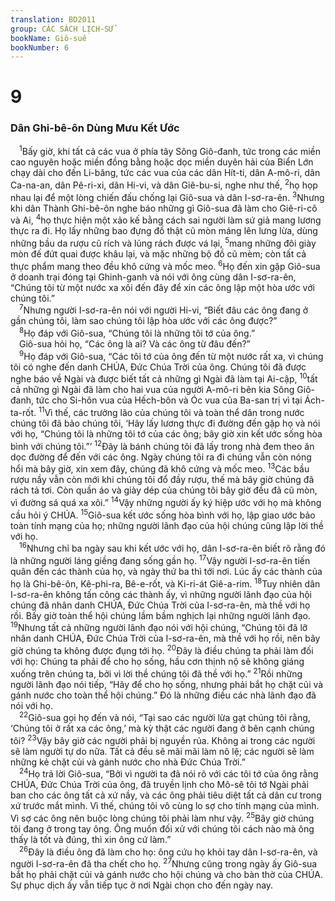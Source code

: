 ```yaml
---
translation: BD2011
group: CÁC SÁCH LỊCH-SỬ
bookName: Giô-suê 
bookNumber: 6
---
```


<div class="title"><h1>9</h1><h3>Dân Ghi-bê-ôn Dùng Mưu Kết Ước</h3></div>
<span class="verse gios_9_1"> <sup>1</sup>Bấy giờ, khi tất cả các vua ở phía tây Sông Giô-đanh, tức trong các miền cao nguyên hoặc miền đồng bằng hoặc dọc miền duyên hải của Biển Lớn chạy dài cho đến Li-băng, tức các vua của các dân Hít-ti, dân A-mô-ri, dân Ca-na-an, dân Pê-ri-xi, dân Hi-vi, và dân Giê-bu-si, nghe như thế, </span>
<span class="verse gios_9_2"><sup>2</sup>họ họp nhau lại để một lòng chiến đấu chống lại Giô-sua và dân I-sơ-ra-ên. </span>
<span class="verse gios_9_3"><sup>3</sup>Nhưng khi dân Thành Ghi-bê-ôn nghe báo những gì Giô-sua đã làm cho Giê-ri-cô và Ai, </span>
<span class="verse gios_9_4"><sup>4</sup>họ thực hiện một xảo kế bằng cách sai người làm sứ giả mang lương thực ra đi. Họ lấy những bao đựng đồ thật cũ mòn máng lên lưng lừa, dùng những bầu da rượu cũ rích và lủng rách được vá lại, </span>
<span class="verse gios_9_5"><sup>5</sup>mang những đôi giày mòn đế đứt quai được khâu lại, và mặc những bộ đồ cũ mèm; còn tất cả thực phẩm mang theo đều khô cứng và mốc meo. </span>
<span class="verse gios_9_6"><sup>6</sup>Họ đến xin gặp Giô-sua ở doanh trại đóng tại Ghinh-ganh và nói với ông cùng dân I-sơ-ra-ên, “Chúng tôi từ một nước xa xôi đến đây để xin các ông lập một hòa ước với chúng tôi.”<br/></span>
<span class="verse gios_9_7"> <sup>7</sup>Nhưng người I-sơ-ra-ên nói với người Hi-vi, “Biết đâu các ông đang ở gần chúng tôi, làm sao chúng tôi lập hòa ước với các ông được?”<br/></span>
<span class="verse gios_9_8"> <sup>8</sup>Họ đáp với Giô-sua, “Chúng tôi là những tôi tớ của ông.”<br/> Giô-sua hỏi họ, “Các ông là ai? Và các ông từ đâu đến?”<br/></span>
<span class="verse gios_9_9"> <sup>9</sup>Họ đáp với Giô-sua, “Các tôi tớ của ông đến từ một nước rất xa, vì chúng tôi có nghe đến danh CHÚA, Ðức Chúa Trời của ông. Chúng tôi đã được nghe báo về Ngài và được biết tất cả những gì Ngài đã làm tại Ai-cập, </span>
<span class="verse gios_9_10"><sup>10</sup>tất cả những gì Ngài đã làm cho hai vua của người A-mô-ri bên kia Sông Giô-đanh, tức cho Si-hôn vua của Hếch-bôn và Óc vua của Ba-san trị vì tại Ách-ta-rốt. </span>
<span class="verse gios_9_11"><sup>11</sup>Vì thế, các trưởng lão của chúng tôi và toàn thể dân trong nước chúng tôi đã bảo chúng tôi, ‘Hãy lấy lương thực đi đường đến gặp họ và nói với họ, “Chúng tôi là những tôi tớ của các ông; bây giờ xin kết ước sống hòa bình với chúng tôi.”’ </span>
<span class="verse gios_9_12"><sup>12</sup>Ðây là bánh chúng tôi đã lấy trong nhà đem theo ăn dọc đường để đến với các ông. Ngày chúng tôi ra đi chúng vẫn còn nóng hổi mà bây giờ, xin xem đây, chúng đã khô cứng và mốc meo. </span>
<span class="verse gios_9_13"><sup>13</sup>Các bầu rượu nầy vẫn còn mới khi chúng tôi đổ đầy rượu, thế mà bây giờ chúng đã rách tả tơi. Còn quần áo và giày dép của chúng tôi bây giờ đều đã cũ mòn, vì đường sá quá xa xôi.” </span>
<span class="verse gios_9_14"><sup>14</sup>Vậy những người ấy ký hiệp ước với họ mà không cầu hỏi ý CHÚA. </span>
<span class="verse gios_9_15"><sup>15</sup>Giô-sua kết ước sống hòa bình với họ, lập giao ước bảo toàn tính mạng của họ; những người lãnh đạo của hội chúng cũng lập lời thề với họ.<br/></span>
<span class="verse gios_9_16"> <sup>16</sup>Nhưng chỉ ba ngày sau khi kết ước với họ, dân I-sơ-ra-ên biết rõ rằng đó là những người láng giềng đang sống gần họ. </span>
<span class="verse gios_9_17"><sup>17</sup>Vậy người I-sơ-ra-ên tiến quân đến các thành của họ, và ngày thứ ba thì tới nơi. Lúc ấy các thành của họ là Ghi-bê-ôn, Kê-phi-ra, Bê-e-rốt, và Ki-ri-át Giê-a-rim. </span>
<span class="verse gios_9_18"><sup>18</sup>Tuy nhiên dân I-sơ-ra-ên không tấn công các thành ấy, vì những người lãnh đạo của hội chúng đã nhân danh CHÚA, Ðức Chúa Trời của I-sơ-ra-ên, mà thề với họ rồi. Bấy giờ toàn thể hội chúng lầm bầm nghịch lại những người lãnh đạo. </span>
<span class="verse gios_9_19"><sup>19</sup>Nhưng tất cả những người lãnh đạo nói với hội chúng, “Chúng tôi đã lỡ nhân danh CHÚA, Ðức Chúa Trời của I-sơ-ra-ên, mà thề với họ rồi, nên bây giờ chúng ta không được đụng tới họ. </span>
<span class="verse gios_9_20"><sup>20</sup>Ðây là điều chúng ta phải làm đối với họ: Chúng ta phải để cho họ sống, hầu cơn thịnh nộ sẽ không giáng xuống trên chúng ta, bởi vì lời thề chúng tôi đã thề với họ.” </span>
<span class="verse gios_9_21"><sup>21</sup>Rồi những người lãnh đạo nói tiếp, “Hãy để cho họ sống, nhưng phải bắt họ chặt củi và gánh nước cho toàn thể hội chúng.” Ðó là những điều các nhà lãnh đạo đã nói với họ.<br/></span>
<span class="verse gios_9_22"> <sup>22</sup>Giô-sua gọi họ đến và nói, “Tại sao các người lừa gạt chúng tôi rằng, ‘Chúng tôi ở rất xa các ông,’ mà kỳ thật các người đang ở bên cạnh chúng tôi? </span>
<span class="verse gios_9_23"><sup>23</sup>Vậy bây giờ các người phải bị nguyền rủa. Không ai trong các người sẽ làm người tự do nữa. Tất cả đều sẽ mãi mãi làm nô lệ; các người sẽ làm những kẻ chặt củi và gánh nước cho nhà Ðức Chúa Trời.”<br/></span>
<span class="verse gios_9_24"> <sup>24</sup>Họ trả lời Giô-sua, “Bởi vì người ta đã nói rõ với các tôi tớ của ông rằng CHÚA, Ðức Chúa Trời của ông, đã truyền lịnh cho Mô-sê tôi tớ Ngài phải ban cho các ông tất cả xứ nầy, và các ông phải tiêu diệt tất cả dân cư trong xứ trước mắt mình. Vì thế, chúng tôi vô cùng lo sợ cho tính mạng của mình. Vì sợ các ông nên buộc lòng chúng tôi phải làm như vậy. </span>
<span class="verse gios_9_25"><sup>25</sup>Bây giờ chúng tôi đang ở trong tay ông. Ông muốn đối xử với chúng tôi cách nào mà ông thấy là tốt và đúng, thì xin ông cứ làm.”<br/></span>
<span class="verse gios_9_26"> <sup>26</sup>Ðây là điều ông đã làm cho họ: ông cứu họ khỏi tay dân I-sơ-ra-ên, và người I-sơ-ra-ên đã tha chết cho họ. </span>
<span class="verse gios_9_27"><sup>27</sup>Nhưng cũng trong ngày ấy Giô-sua bắt họ phải chặt củi và gánh nước cho hội chúng và cho bàn thờ của CHÚA. Sự phục dịch ấy vẫn tiếp tục ở nơi Ngài chọn cho đến ngày nay.<br/></span>
